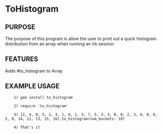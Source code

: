 ToHistogram
===========

PURPOSE
-------
The purpose of this program is allow the user to print out a quick histogram distribution from an array when running an irb session

FEATURES
--------
Adds #to_histogram to Array

EXAMPLE USAGE
-------------
        1) gem install to_histogram

        2) require 'to_histogram'

        3) [2, 4, 0, 5, 2, 4, 1, 0, 1, 3, 7, 5, 3, 3, 0, 0, 2, 3, 0, 8, 6, 5, 0, 14, 11, 13, 15, 16].to_histogram(num_buckets: 10)

        4) That's it
